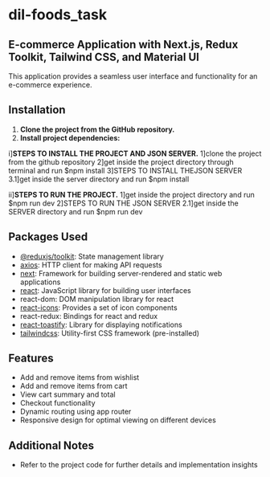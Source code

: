 # dil-foods_task

## E-commerce Application with Next.js, Redux Toolkit, Tailwind CSS, and Material UI

This application provides a seamless user interface and functionality for an e-commerce experience.

## Installation

1. **Clone the project from the GitHub repository.**
2. **Install project dependencies:**

i]**STEPS TO INSTALL THE PROJECT AND JSON SERVER.**
    1]clone the project from the github repository
    2]get inside the project directory through terminal and run $npm install
    3]STEPS TO INSTALL THEJSON SERVER
        3.1]get inside the server directory and run $npm install

ii]**STEPS TO RUN THE PROJECT.**
    1]get inside the project directory and run $npm run dev
    2]STEPS TO RUN THE JSON SERVER
        2.1]get inside the SERVER directory and run $npm run dev

## Packages Used

* [@reduxjs/toolkit](https://redux-toolkit.js.org/): State management library
* [axios](https://axios-http.com/docs/intro): HTTP client for making API requests
* [next](https://nextjs.org): Framework for building server-rendered and static web applications
* [react](https://react.dev): JavaScript library for building user interfaces
* react-dom: DOM manipulation library for react
* [react-icons](https://react-icons.github.io/react-icons/): Provides a set of icon components
* react-redux: Bindings for react and redux
* [react-toastify](https://fkhadra.github.io/react-toastify/introduction): Library for displaying notifications
* [tailwindcss](https://tailwindcss.com): Utility-first CSS framework (pre-installed)

## Features

* Add and remove items from wishlist
* Add and remove items from cart
* View cart summary and total
* Checkout functionality
* Dynamic routing using app router
* Responsive design for optimal viewing on different devices

## Additional Notes
* Refer to the project code for further details and implementation insights

